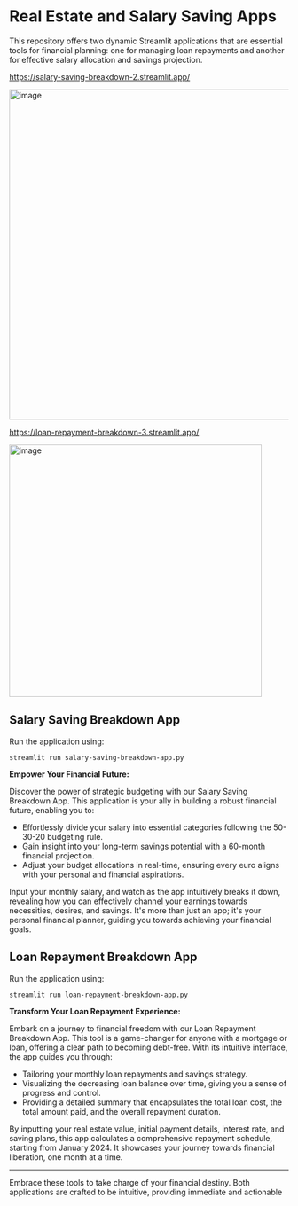 # Real Estate and Salary Saving Apps

This repository offers two dynamic Streamlit applications that are essential tools for financial planning: one for managing loan repayments and another for effective salary allocation and savings projection.

https://salary-saving-breakdown-2.streamlit.app/

<img width="596" alt="image" src="https://github.com/souhailmerroun-poc/real-estate-investment/assets/8895242/e4a8771f-06d1-4f35-83c1-01f8a0f84fc1">

https://loan-repayment-breakdown-3.streamlit.app/

<img width="455" alt="image" src="https://github.com/souhailmerroun-poc/real-estate-investment/assets/8895242/ecb1b32d-15fd-4da3-b29f-b252a0921dda">

## Salary Saving Breakdown App

Run the application using:

```
streamlit run salary-saving-breakdown-app.py
```

**Empower Your Financial Future:**

Discover the power of strategic budgeting with our Salary Saving Breakdown App. This application is your ally in building a robust financial future, enabling you to:

- Effortlessly divide your salary into essential categories following the 50-30-20 budgeting rule.
- Gain insight into your long-term savings potential with a 60-month financial projection.
- Adjust your budget allocations in real-time, ensuring every euro aligns with your personal and financial aspirations.

Input your monthly salary, and watch as the app intuitively breaks it down, revealing how you can effectively channel your earnings towards necessities, desires, and savings. It's more than just an app; it's your personal financial planner, guiding you towards achieving your financial goals.

## Loan Repayment Breakdown App

Run the application using:

```
streamlit run loan-repayment-breakdown-app.py
```

**Transform Your Loan Repayment Experience:**

Embark on a journey to financial freedom with our Loan Repayment Breakdown App. This tool is a game-changer for anyone with a mortgage or loan, offering a clear path to becoming debt-free. With its intuitive interface, the app guides you through:

- Tailoring your monthly loan repayments and savings strategy.
- Visualizing the decreasing loan balance over time, giving you a sense of progress and control.
- Providing a detailed summary that encapsulates the total loan cost, the total amount paid, and the overall repayment duration.

By inputting your real estate value, initial payment details, interest rate, and saving plans, this app calculates a comprehensive repayment schedule, starting from January 2024. It showcases your journey towards financial liberation, one month at a time.

---

Embrace these tools to take charge of your financial destiny. Both applications are crafted to be intuitive, providing immediate and actionable
